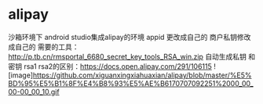 # alipay
沙箱环境下 android studio集成alipay的环境
appid 更改成自己的
商户私钥修改成自己的
需要的工具：http://p.tb.cn/rmsportal_6680_secret_key_tools_RSA_win.zip 自动生成私钥 和密钥
rsa1 rsa2的区别：https://docs.open.alipay.com/291/106115
![image]https://github.com/xiguanxingxiahuaxian/alipay/blob/master/%E5%BD%95%E5%B1%8F%E4%B8%93%E5%AE%B6170707092251%2000_00_00-00_00_10.gif
